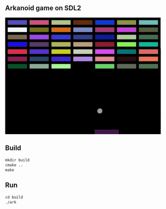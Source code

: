 ## Arkanoid game on SDL2

<p align="center">
  <img src="demo.gif" alt="animated" />
</p>

## Build
```
mkdir build
cmake ..
make
```

## Run
```
cd build
./ark
```